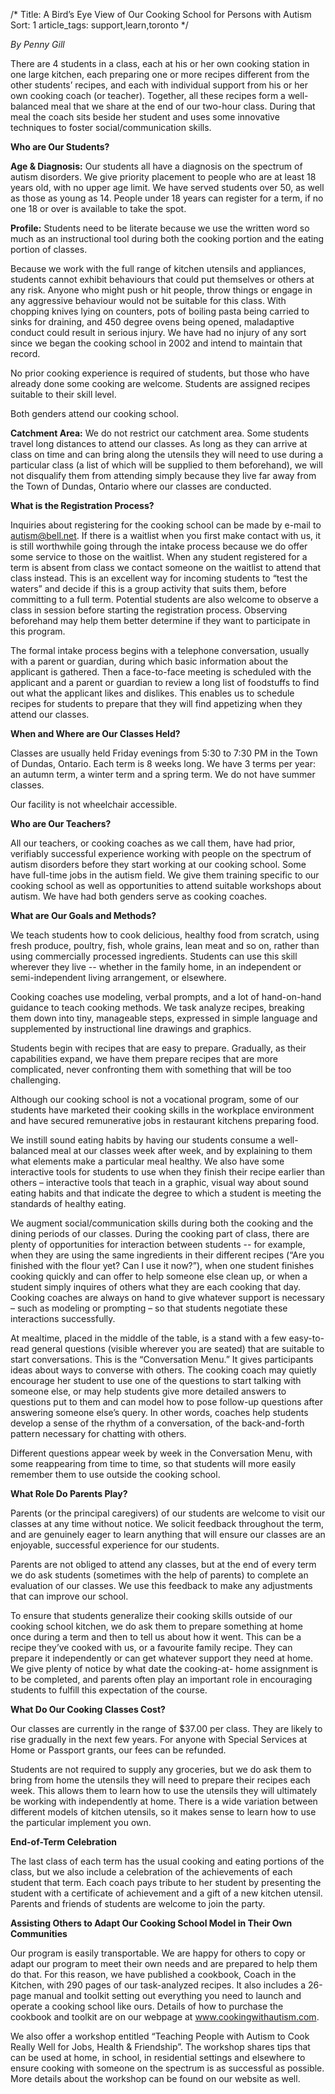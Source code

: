 /*
Title: A Bird’s Eye View of Our Cooking School for Persons with Autism
Sort: 1
article_tags: support,learn,toronto
*/


*By Penny Gill*  

There are 4 students in a class, each at his or her own cooking station in one large kitchen, each preparing one or more recipes different from the other students’ recipes, and each with individual support from his or her own cooking coach (or teacher). Together, all these recipes form a well-balanced meal that we share at the end of our two-hour class. During that meal the coach sits beside her student and uses some innovative techniques to foster social/communication skills.

**Who are Our Students?**

**Age & Diagnosis:** Our students all have a diagnosis on the spectrum of autism disorders. We give priority placement to people who are at least 18 years old, with no upper age limit. We have served students over 50, as well as those as young as 14. People under 18 years can register for a term, if no one 18 or over is available to take the spot.

**Profile:** Students need to be literate because we use the written word so much as an instructional tool during both the cooking portion and the eating portion of classes.

Because we work with the full range of kitchen utensils and appliances, students cannot exhibit behaviours that could put themselves or others at any risk. Anyone who might push or hit people, throw things or engage in any aggressive behaviour would not be suitable for this class. With chopping knives lying on counters, pots of boiling pasta being carried to sinks for draining, and 450 degree ovens being opened, maladaptive conduct could result in serious injury. We have had no injury of any sort since we began the cooking school in 2002 and intend to maintain that record.

No prior cooking experience is required of students, but those who have already done some cooking are welcome. Students are assigned recipes suitable to their skill level.

Both genders attend our cooking school.

**Catchment Area:** We do not restrict our catchment area. Some students travel long distances to attend our classes. As long as they can arrive at class on time and can bring along the utensils they will need to use during a particular class (a list of which will be supplied to them beforehand), we will not disqualify them from attending simply because they live far away from the Town of Dundas, Ontario where our classes are conducted.

**What is the Registration Process?**

Inquiries about registering for the cooking school can be made by e-mail to autism@bell.net. If there is a waitlist when you first make contact with us, it is still worthwhile going through the intake process because we do offer some service to those on the waitlist. When any student registered for a term is absent from class we contact someone on the waitlist to attend that class instead. This is an excellent way for incoming students to “test the waters” and decide if this is a group activity that suits them, before committing to a full term. Potential students are also welcome to observe a class in session before starting the registration process. Observing beforehand may help them better determine if they want to participate in this program.

The formal intake process begins with a telephone conversation, usually with a parent or guardian, during which basic information about the applicant is gathered. Then a face-to-face meeting is scheduled with the applicant and a parent or guardian to review a long list of foodstuffs to find out what the applicant likes and dislikes. This enables us to schedule recipes for students to prepare that they will find appetizing when they attend our classes.

**When and Where are Our Classes Held?**

Classes are usually held Friday evenings from 5:30 to 7:30 PM in the Town of Dundas, Ontario. Each term is 8 weeks long. We have 3 terms per year: an autumn term, a winter term and a spring term. We do not have summer classes.

Our facility is not wheelchair accessible.

**Who are Our Teachers?**

All our teachers, or cooking coaches as we call them, have had prior, verifiably successful experience working with people on the spectrum of autism disorders before they start working at our cooking school. Some have full-time jobs in the autism field. We give them training specific to our cooking school as well as opportunities to attend suitable workshops about autism. We have had both genders serve as cooking coaches.

**What are Our Goals and Methods?**

We teach students how to cook delicious, healthy food from scratch, using fresh produce, poultry, fish, whole grains, lean meat and so on, rather than using commercially processed ingredients. Students can use this skill wherever they live -- whether in the family home, in an independent or semi-independent living arrangement, or elsewhere.

Cooking coaches use modeling, verbal prompts, and a lot of hand-on-hand guidance to teach cooking methods. We task analyze recipes, breaking them down into tiny, manageable steps, expressed in simple language and supplemented by instructional line drawings and graphics.

Students begin with recipes that are easy to prepare. Gradually, as their capabilities expand, we have them prepare recipes that are more complicated, never confronting them with something that will be too challenging.

Although our cooking school is not a vocational program, some of our students have marketed their cooking skills in the workplace environment and have secured remunerative jobs in restaurant kitchens preparing food.

We instill sound eating habits by having our students consume a well-balanced meal at our classes week after week, and by explaining to them what elements make a particular meal healthy. We also have some interactive tools for students to use when they finish their recipe earlier than others – interactive tools that teach in a graphic, visual way about sound eating habits and that indicate the degree to which a student is meeting the standards of healthy eating.

We augment social/communication skills during both the cooking and the dining periods of our classes. During the cooking part of class, there are plenty of opportunities for interaction between students -- for example, when they are using the same ingredients in their different recipes (“Are you finished with the flour yet? Can I use it now?”), when one student finishes cooking quickly and can offer to help someone else clean up, or when a student simply inquires of others what they are each cooking that day. Cooking coaches are always on hand to give whatever support is necessary – such as modeling or prompting – so that students negotiate these interactions successfully.

At mealtime, placed in the middle of the table, is a stand with a few easy-to-read general questions (visible wherever you are seated) that are suitable to start conversations. This is the “Conversation Menu.” It gives participants ideas about ways to converse with others. The cooking coach may quietly encourage her student to use one of the questions to start talking with someone else, or may help students give more detailed answers to questions put to them and can model how to pose follow-up questions after answering someone else’s query. In other words, coaches help students develop a sense of the rhythm of a conversation, of the back-and-forth pattern necessary for chatting with others.

Different questions appear week by week in the Conversation Menu, with some reappearing from time to time, so that students will more easily remember them to use outside the cooking school.

**What Role Do Parents Play?**

Parents (or the principal caregivers) of our students are welcome to visit our classes at any time without notice. We solicit feedback throughout the term, and are genuinely eager to learn anything that will ensure our classes are an enjoyable, successful experience for our students.

Parents are not obliged to attend any classes, but at the end of every term we do ask students (sometimes with the help of parents) to complete an evaluation of our classes. We use this feedback to make any adjustments that can improve our school.

To ensure that students generalize their cooking skills outside of our cooking school kitchen, we do ask them to prepare something at home once during a term and then to tell us about how it went. This can be a recipe they’ve cooked with us, or a favourite family recipe. They can prepare it independently or can get whatever support they need at home. We give plenty of notice by what date the cooking-at- home assignment is to be completed, and parents often play an important role in encouraging students to fulfill this expectation of the course.

**What Do Our Cooking Classes Cost?**

Our classes are currently in the range of $37.00 per class. They are likely to rise gradually in the next few years. For anyone with Special Services at Home or Passport grants, our fees can be refunded.

Students are not required to supply any groceries, but we do ask them to bring from home the utensils they will need to prepare their recipes each week. This allows them to learn how to use the utensils they will ultimately be working with independently at home. There is a wide variation between different models of kitchen utensils, so it makes sense to learn how to use the particular implement you own.

**End-of-Term Celebration**

The last class of each term has the usual cooking and eating portions of the class, but we also include a celebration of the achievements of each student that term. Each coach pays tribute to her student by presenting the student with a certificate of achievement and a gift of a new kitchen utensil. Parents and friends of students are welcome to join the party.

**Assisting Others to Adapt Our Cooking School Model in Their Own Communities**

Our program is easily transportable. We are happy for others to copy or adapt our program to meet their own needs and are prepared to help them do that. For this reason, we have published a cookbook, Coach in the Kitchen, with 290 pages of our task-analyzed recipes. It also includes a 26-page manual and toolkit setting out everything you need to launch and operate a cooking school like ours. Details of how to purchase the cookbook and toolkit are on our webpage at www.cookingwithautism.com.

We also offer a workshop entitled “Teaching People with Autism to Cook Really Well for Jobs, Health & Friendship”. The workshop shares tips that can be used at home, in school, in residential settings and elsewhere to ensure cooking with someone on the spectrum is as successful as possible. More details about the workshop can be found on our website as well.
